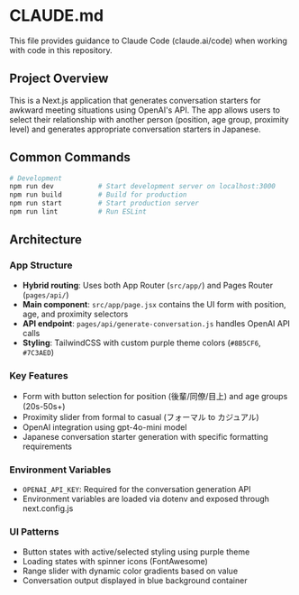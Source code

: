 # CLAUDE.md

This file provides guidance to Claude Code (claude.ai/code) when working with code in this repository.

## Project Overview

This is a Next.js application that generates conversation starters for awkward meeting situations using OpenAI's API. The app allows users to select their relationship with another person (position, age group, proximity level) and generates appropriate conversation starters in Japanese.

## Common Commands

```bash
# Development
npm run dev           # Start development server on localhost:3000
npm run build         # Build for production
npm run start         # Start production server
npm run lint          # Run ESLint
```

## Architecture

### App Structure
- **Hybrid routing**: Uses both App Router (`src/app/`) and Pages Router (`pages/api/`) 
- **Main component**: `src/app/page.jsx` contains the UI form with position, age, and proximity selectors
- **API endpoint**: `pages/api/generate-conversation.js` handles OpenAI API calls
- **Styling**: TailwindCSS with custom purple theme colors (`#8B5CF6`, `#7C3AED`)

### Key Features
- Form with button selection for position (後輩/同僚/目上) and age groups (20s-50s+)
- Proximity slider from formal to casual (フォーマル to カジュアル)
- OpenAI integration using gpt-4o-mini model
- Japanese conversation starter generation with specific formatting requirements

### Environment Variables
- `OPENAI_API_KEY`: Required for the conversation generation API
- Environment variables are loaded via dotenv and exposed through next.config.js

### UI Patterns
- Button states with active/selected styling using purple theme
- Loading states with spinner icons (FontAwesome)
- Range slider with dynamic color gradients based on value
- Conversation output displayed in blue background container